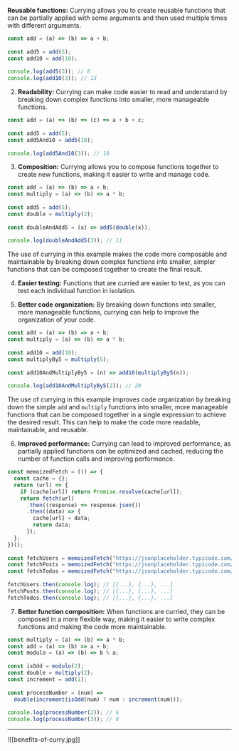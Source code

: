 **Reusable functions:** Currying allows you to create reusable functions that can be partially applied with some arguments and then used multiple times with different arguments.

```javascript
const add = (a) => (b) => a + b;  
  
const add5 = add(5);  
const add10 = add(10);  
  
console.log(add5(3)); // 8  
console.log(add10(3)); // 13
```

2. **Readability:** Currying can make code easier to read and understand by breaking down complex functions into smaller, more manageable functions.

```javascript
const add = (a) => (b) => (c) => a + b + c;  
  
const add5 = add(5);  
const add5And10 = add5(10);  
  
console.log(add5And10(3)); // 18
```

3. **Composition:** Currying allows you to compose functions together to create new functions, making it easier to write and manage code.

```javascript
const add = (a) => (b) => a + b;  
const multiply = (a) => (b) => a * b;  
  
const add5 = add(5);  
const double = multiply(2);  
  
const doubleAndAdd5 = (x) => add5(double(x));  
  
console.log(doubleAndAdd5(3)); // 11
```

The use of currying in this example makes the code more composable and maintainable by breaking down complex functions into smaller, simpler functions that can be composed together to create the final result.

4. **Easier testing:** Functions that are curried are easier to test, as you can test each individual function in isolation.

5. **Better code organization:** By breaking down functions into smaller, more manageable functions, currying can help to improve the organization of your code.

```javascript
const add = (a) => (b) => a + b;  
const multiply = (a) => (b) => a * b;  
  
const add10 = add(10);  
const multiplyBy5 = multiply(5);  
  
const add10AndMultiplyBy5 = (n) => add10(multiplyBy5(n));  
  
console.log(add10AndMultiplyBy5(2)); // 20
```

The use of currying in this example improves code organization by breaking down the simple `add` and `multiply` functions into smaller, more manageable functions that can be composed together in a single expression to achieve the desired result. This can help to make the code more readable, maintainable, and reusable.

6. **Improved performance:** Currying can lead to improved performance, as partially applied functions can be optimized and cached, reducing the number of function calls and improving performance.

```javascript
const memoizedFetch = (() => {  
  const cache = {};  
  return (url) => {  
    if (cache[url]) return Promise.resolve(cache[url]);  
    return fetch(url)  
      .then((response) => response.json())  
      .then((data) => {  
        cache[url] = data;  
        return data;  
      });  
  };  
})();  
  
const fetchUsers = memoizedFetch("https://jsonplaceholder.typicode.com/users");  
const fetchPosts = memoizedFetch("https://jsonplaceholder.typicode.com/posts");  
const fetchTodos = memoizedFetch("https://jsonplaceholder.typicode.com/todos");  
  
fetchUsers.then(console.log); // [{...}, {...}, ...]  
fetchPosts.then(console.log); // [{...}, {...}, ...]  
fetchTodos.then(console.log); // [{...}, {...}, ...]
```

7. **Better function composition:** When functions are curried, they can be composed in a more flexible way, making it easier to write complex functions and making the code more maintainable.

```javascript
const multiply = (a) => (b) => a * b;  
const add = (a) => (b) => a + b;  
const modulo = (a) => (b) => b % a;  
  
const isOdd = modulo(2);  
const double = multiply(2);  
const increment = add(1);  
  
const processNumber = (num) =>  
  double(increment(isOdd(num) ? num : increment(num)));  
  
console.log(processNumber(2)); // 6  
console.log(processNumber(3)); // 8
```

***
![[benefits-of-curry.jpg]]